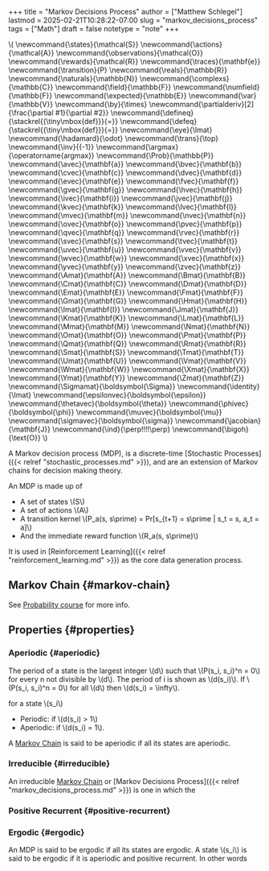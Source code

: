 +++
title = "Markov Decisions Process"
author = ["Matthew Schlegel"]
lastmod = 2025-02-21T10:28:22-07:00
slug = "markov_decisions_process"
tags = ["Math"]
draft = false
notetype = "note"
+++

\\( \newcommand{\states}{\mathcal{S}}
\newcommand{\actions}{\mathcal{A}}
\newcommand{\observations}{\mathcal{O}}
\newcommand{\rewards}{\mathcal{R}}
\newcommand{\traces}{\mathbf{e}}
\newcommand{\transition}{P}
\newcommand{\reals}{\mathbb{R}}
\newcommand{\naturals}{\mathbb{N}}
\newcommand{\complexs}{\mathbb{C}}
\newcommand{\field}{\mathbb{F}}
\newcommand{\numfield}{\mathbb{F}}
\newcommand{\expected}{\mathbb{E}}
\newcommand{\var}{\mathbb{V}}
\newcommand{\by}{\times}
\newcommand{\partialderiv}[2]{\frac{\partial #1}{\partial #2}}
\newcommand{\defineq}{\stackrel{{\tiny\mbox{def}}}{=}}
\newcommand{\defeq}{\stackrel{{\tiny\mbox{def}}}{=}}
\newcommand{\eye}{\Imat}
\newcommand{\hadamard}{\odot}
\newcommand{\trans}{\top}
\newcommand{\inv}{{-1}}
\newcommand{\argmax}{\operatorname{argmax}}
\newcommand{\Prob}{\mathbb{P}}
\newcommand{\avec}{\mathbf{a}}
\newcommand{\bvec}{\mathbf{b}}
\newcommand{\cvec}{\mathbf{c}}
\newcommand{\dvec}{\mathbf{d}}
\newcommand{\evec}{\mathbf{e}}
\newcommand{\fvec}{\mathbf{f}}
\newcommand{\gvec}{\mathbf{g}}
\newcommand{\hvec}{\mathbf{h}}
\newcommand{\ivec}{\mathbf{i}}
\newcommand{\jvec}{\mathbf{j}}
\newcommand{\kvec}{\mathbf{k}}
\newcommand{\lvec}{\mathbf{l}}
\newcommand{\mvec}{\mathbf{m}}
\newcommand{\nvec}{\mathbf{n}}
\newcommand{\ovec}{\mathbf{o}}
\newcommand{\pvec}{\mathbf{p}}
\newcommand{\qvec}{\mathbf{q}}
\newcommand{\rvec}{\mathbf{r}}
\newcommand{\svec}{\mathbf{s}}
\newcommand{\tvec}{\mathbf{t}}
\newcommand{\uvec}{\mathbf{u}}
\newcommand{\vvec}{\mathbf{v}}
\newcommand{\wvec}{\mathbf{w}}
\newcommand{\xvec}{\mathbf{x}}
\newcommand{\yvec}{\mathbf{y}}
\newcommand{\zvec}{\mathbf{z}}
\newcommand{\Amat}{\mathbf{A}}
\newcommand{\Bmat}{\mathbf{B}}
\newcommand{\Cmat}{\mathbf{C}}
\newcommand{\Dmat}{\mathbf{D}}
\newcommand{\Emat}{\mathbf{E}}
\newcommand{\Fmat}{\mathbf{F}}
\newcommand{\Gmat}{\mathbf{G}}
\newcommand{\Hmat}{\mathbf{H}}
\newcommand{\Imat}{\mathbf{I}}
\newcommand{\Jmat}{\mathbf{J}}
\newcommand{\Kmat}{\mathbf{K}}
\newcommand{\Lmat}{\mathbf{L}}
\newcommand{\Mmat}{\mathbf{M}}
\newcommand{\Nmat}{\mathbf{N}}
\newcommand{\Omat}{\mathbf{O}}
\newcommand{\Pmat}{\mathbf{P}}
\newcommand{\Qmat}{\mathbf{Q}}
\newcommand{\Rmat}{\mathbf{R}}
\newcommand{\Smat}{\mathbf{S}}
\newcommand{\Tmat}{\mathbf{T}}
\newcommand{\Umat}{\mathbf{U}}
\newcommand{\Vmat}{\mathbf{V}}
\newcommand{\Wmat}{\mathbf{W}}
\newcommand{\Xmat}{\mathbf{X}}
\newcommand{\Ymat}{\mathbf{Y}}
\newcommand{\Zmat}{\mathbf{Z}}
\newcommand{\Sigmamat}{\boldsymbol{\Sigma}}
\newcommand{\identity}{\Imat}
\newcommand{\epsilonvec}{\boldsymbol{\epsilon}}
\newcommand{\thetavec}{\boldsymbol{\theta}}
\newcommand{\phivec}{\boldsymbol{\phi}}
\newcommand{\muvec}{\boldsymbol{\mu}}
\newcommand{\sigmavec}{\boldsymbol{\sigma}}
\newcommand{\jacobian}{\mathbf{J}}
\newcommand{\ind}{\perp\!\!\!\!\perp}
\newcommand{\bigoh}{\text{O}}
\\)

A Markov decision process (MDP), is a discrete-time [Stochastic Processes]({{< relref "stochastic_processes.md" >}}), and are an extension of Markov chains for decision making theory.

An MDP is made up of

-   A set of states \\(S\\)
-   A set of actions \\(A\\)
-   A transition kernel \\(P\_a(s, s\prime) = Pr[s\_{t+1} = s\prime | s\_t = s, a\_t = a]\\)
-   And the immediate reward function \\(R\_a(s, s\prime)\\)

It is used in [Reinforcement Learning]({{< relref "reinforcement_learning.md" >}}) as the core data generation process.


## Markov Chain {#markov-chain}

See [Probability course](https://www.probabilitycourse.com/chapter11/11_2_1_introduction.php) for more info.


## Properties {#properties}


### Aperiodic {#aperiodic}

The period of a state is the largest integer \\(d\\) such that \\(P(s\_i, s\_i)^n = 0\\) for every n not divisible by \\(d\\). The period of i is shown as \\(d(s\_i)\\). If \\(P(s\_i, s\_i)^n = 0\\) for all \\(d\\) then \\(d(s\_i) = \infty\\).

for a state \\(s\_i\\)

-   Periodic: if \\(d(s\_i) > 1\\)
-   Aperiodic: if \\(d(s\_i) = 1\\).

A [Markov Chain](#markov-chain) is said to be aperiodic if all its states are aperiodic.


### Irreducible {#irreducible}

An irreducible [Markov Chain](#markov-chain) or [Markov Decisions Process]({{< relref "markov_decisions_process.md" >}}) is one in which the


### Positive Recurrent {#positive-recurrent}


### Ergodic {#ergodic}

An MDP is said to be ergodic if all its states are ergodic. A state \\(s\_i\\) is said to be ergodic if it is aperiodic and positive recurrent. In other words
